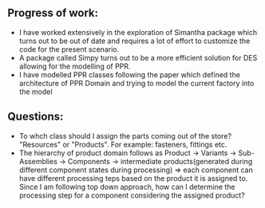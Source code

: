 ## Progress of work:
- I have worked extensively in the exploration of Simantha package which turns out to be out of date and requires a lot of effort to customize the code for the present scenario.
- A package called Simpy turns out to be a more efficient solution for DES allowing for the modelling of PPR.
- I have modelled PPR classes following the paper which defined the architecture of PPR Domain and trying to model the current factory into the model
## Questions:
- To whch class should I assign the parts coming out of the store? "Resources" or "Products". For example: fasteners, fittings etc.
- The hierarchy of product domain follows as Product -> Variants -> Sub-Assemblies -> Components -> intermediate products(generated during different component states during processing) => each component can have different processing teps based on the product it is assigned to. Since I am following top down approach, how can I determine the processing step for a component considering the assigned product?